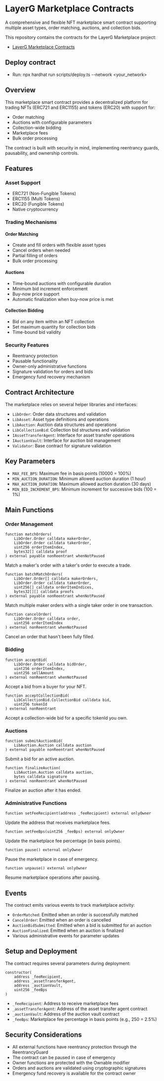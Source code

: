 # LayerG Marketplace Contracts

A comprehensive and flexible NFT marketplace smart contract supporting multiple asset types, order matching, auctions, and collection bids.

This repository contains the contracts for the LayerG Marketplace project:

- [LayerG Marketplace Contracts](./contracts)

## Deploy contract

- Run: npx hardhat run scripts/deploy.ts --network <your_network>

## Overview

This marketplace smart contract provides a decentralized platform for trading NFTs (ERC721 and ERC1155) and tokens (ERC20) with support for:

- Order matching
- Auctions with configurable parameters
- Collection-wide bidding
- Marketplace fees
- Bulk order processing

The contract is built with security in mind, implementing reentrancy guards, pausability, and ownership controls.

## Features

### Asset Support
- ERC721 (Non-Fungible Tokens)
- ERC1155 (Multi Tokens)
- ERC20 (Fungible Tokens)
- Native cryptocurrency

### Trading Mechanisms

#### Order Matching
- Create and fill orders with flexible asset types
- Cancel orders when needed
- Partial filling of orders
- Bulk order processing

#### Auctions
- Time-bound auctions with configurable duration
- Minimum bid increment enforcement
- Buy-now price support
- Automatic finalization when buy-now price is met

#### Collection Bidding
- Bid on any item within an NFT collection
- Set maximum quantity for collection bids
- Time-bound bid validity

### Security Features
- Reentrancy protection
- Pausable functionality
- Owner-only administrative functions
- Signature validation for orders and bids
- Emergency fund recovery mechanism

## Contract Architecture

The marketplace relies on several helper libraries and interfaces:

- `LibOrder`: Order data structures and validation
- `LibAsset`: Asset type definitions and operations
- `LibAuction`: Auction data structures and operations
- `LibCollectionBid`: Collection bid structures and validation
- `IAssetTransferAgent`: Interface for asset transfer operations
- `IAuctionVault`: Interface for auction bid management
- `Validator`: Base contract for signature validation

## Key Parameters

- `MAX_FEE_BPS`: Maximum fee in basis points (10000 = 100%)
- `MIN_AUCTION_DURATION`: Minimum allowed auction duration (1 hour)
- `MAX_AUCTION_DURATION`: Maximum allowed auction duration (30 days)
- `MIN_BID_INCREMENT_BPS`: Minimum increment for successive bids (100 = 1%)

## Main Functions

### Order Management

```solidity
function matchOrders(
    LibOrder.Order calldata makerOrder,
    LibOrder.Order calldata takerOrder,
    uint256 orderItemIndex,
    bytes32[] calldata proof
) external payable nonReentrant whenNotPaused
```
Match a maker's order with a taker's order to execute a trade.

```solidity
function batchMatchOrders(
    LibOrder.Order[] calldata makerOrders,
    LibOrder.Order calldata takerOrder,
    uint256[] calldata orderItemIndices,
    bytes32[][] calldata proofs
) external payable nonReentrant whenNotPaused
```
Match multiple maker orders with a single taker order in one transaction.

```solidity
function cancelOrder(
    LibOrder.Order calldata order,
    uint256 orderItemIndex
) external nonReentrant whenNotPaused
```
Cancel an order that hasn't been fully filled.

### Bidding

```solidity
function acceptBid(
    LibOrder.Order calldata bidOrder,
    uint256 orderItemIndex,
    uint256 sellAmount
) external nonReentrant whenNotPaused
```
Accept a bid from a buyer for your NFT.

```solidity
function acceptCollectionBid(
    LibCollectionBid.CollectionBid calldata bid,
    uint256 tokenId
) external nonReentrant
```
Accept a collection-wide bid for a specific tokenId you own.

### Auctions

```solidity
function submitAuctionBid(
    LibAuction.Auction calldata auction
) external payable nonReentrant whenNotPaused
```
Submit a bid for an active auction.

```solidity
function finalizeAuction(
    LibAuction.Auction calldata auction,
    bytes calldata signature
) external nonReentrant whenNotPaused
```
Finalize an auction after it has ended.

### Administrative Functions

```solidity
function setFeeRecipient(address _feeRecipient) external onlyOwner
```
Update the address that receives marketplace fees.

```solidity
function setFeeBps(uint256 _feeBps) external onlyOwner
```
Update the marketplace fee percentage (in basis points).

```solidity
function pause() external onlyOwner
```
Pause the marketplace in case of emergency.

```solidity
function unpause() external onlyOwner
```
Resume marketplace operations after pausing.

## Events

The contract emits various events to track marketplace activity:

- `OrderMatched`: Emitted when an order is successfully matched
- `CancelOrder`: Emitted when an order is cancelled
- `AuctionBidSubmitted`: Emitted when a bid is submitted for an auction
- `AuctionFinalized`: Emitted when an auction is finalized
- Various administrative events for parameter updates

## Setup and Deployment

The contract requires several parameters during deployment:

```solidity
constructor(
    address _feeRecipient,
    address _assetTransferAgent,
    address _auctionVault,
    uint256 _feeBps
)
```

- `_feeRecipient`: Address to receive marketplace fees
- `_assetTransferAgent`: Address of the asset transfer agent contract
- `_auctionVault`: Address of the auction vault contract
- `_feeBps`: Marketplace fee percentage in basis points (e.g., 250 = 2.5%)

## Security Considerations

- All external functions have reentrancy protection through the ReentrancyGuard
- The contract can be paused in case of emergency
- Owner functions are protected with the Ownable modifier
- Orders and auctions are validated using cryptographic signatures
- Emergency fund recovery is available for the contract owner
